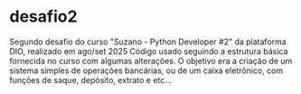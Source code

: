 # desafio2
Segundo desafio do curso "Suzano - Python Developer #2" da plataforma DIO, realizado em ago/set 2025  Código usado seguindo a estrutura básica fornecida no curso com algumas alterações. O objetivo era a criação de um sistema simples de operações bancárias, ou de um caixa eletrônico, com funções de saque, depósito, extrato e etc...
